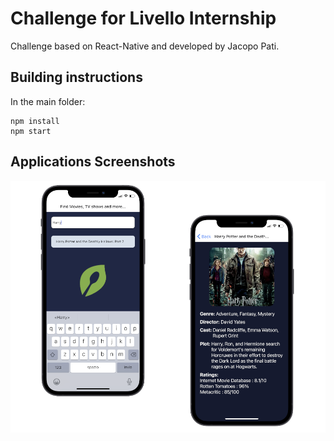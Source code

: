 #  Challenge for Livello Internship
Challenge based on React-Native and developed by Jacopo Pati.

## Building instructions
In the main folder:
```
npm install
npm start
```

## Applications Screenshots
<p align="center">
  <img src="./screenshot/screenshot.png" alt="movie_search" width="800"></img>
</p>
